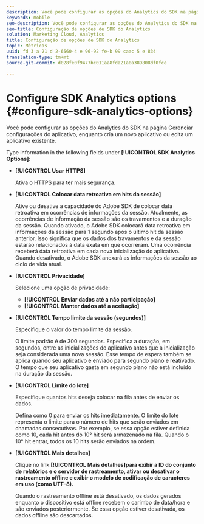 ```yaml
---
description: Você pode configurar as opções do Analytics do SDK na página Gerenciar configurações do aplicativo, enquanto cria um novo aplicativo ou edita um aplicativo existente.
keywords: mobile
seo-description: Você pode configurar as opções do Analytics do SDK na página Gerenciar configurações do aplicativo, enquanto cria um novo aplicativo ou edita um aplicativo existente.
seo-title: Configuração de opções de SDK do Analytics
solution: Marketing Cloud, Analytics
title: Configuração de opções de SDK do Analytics
topic: Métricas
uuid: fd 3 a 21 d 2-6560-4 e 96-92 fe-b 99 caac 5 e 834
translation-type: tm+mt
source-git-commit: d028fe0f9477bc011aa8fda21a0a389808df0fce

---
```



# Configure SDK Analytics options {#configure-sdk-analytics-options}

Você pode configurar as opções do Analytics do SDK na página Gerenciar configurações do aplicativo, enquanto cria um novo aplicativo ou edita um aplicativo existente.

Type information in the following fields under **[!UICONTROL SDK Analytics Options]**:

* **[!UICONTROL Usar HTTPS]**

   Ativa o HTTPS para ter mais segurança.

* **[!UICONTROL Colocar data retroativa em hits da sessão]**

   Ative ou desative a capacidade do Adobe SDK de colocar data retroativa em ocorrências de informações da sessão. Atualmente, as ocorrências de informação da sessão são os travamentos e a duração da sessão. Quando ativado, o Adobe SDK colocará data retroativa em informações da sessão para 1 segundo após o último hit da sessão anterior. Isso significa que os dados dos travamentos e da sessão estarão relacionados à data exata em que ocorreram. Uma ocorrência receberá data retroativa em cada nova inicialização do aplicativo. Quando desativado, o Adobe SDK anexará as informações da sessão ao ciclo de vida atual.

* **[!UICONTROL Privacidade]**

   Selecione uma opção de privacidade:

   * **[!UICONTROL Enviar dados até a não participação]**
   * **[!UICONTROL Manter dados até a aceitação]**

* **[!UICONTROL Tempo limite da sessão (segundos)]**

   Especifique o valor do tempo limite da sessão.

   O limite padrão é de 300 segundos. Especifica a duração, em segundos, entre as inicializações do aplicativo antes que a inicialização seja considerada uma nova sessão. Esse tempo de espera também se aplica quando seu aplicativo é enviado para segundo plano e reativado. O tempo que seu aplicativo gasta em segundo plano não está incluído na duração da sessão.

* **[!UICONTROL Limite do lote]**

   Especifique quantos hits deseja colocar na fila antes de enviar os dados.

   Defina como 0 para enviar os hits imediatamente. O limite do lote representa o limite para o número de hits que serão enviados em chamadas consecutivas. Por exemplo, se essa opção estiver definida como 10, cada hit antes do 10° hit será armazenado na fila. Quando o 10° hit entrar, todos os 10 hits serão enviados na ordem.

* **[!UICONTROL Mais detalhes]**

   Clique no link **[!UICONTROL Mais detalhes]para exibir a ID do conjunto de relatórios e o servidor de rastreamento, ativar ou desativar o rastreamento offline e exibir o modelo de codificação de caracteres em uso (como UTF-8).**

   Quando o rastreamento offline está desativado, os dados gerados enquanto o dispositivo está offline recebem o carimbo de data/hora e são enviados posteriormente. Se essa opção estiver desativada, os dados offline são descartados.
